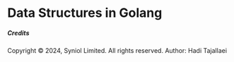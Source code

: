 # Data Structures in Golang


##### Credits
Copyright &copy; 2024, Syniol Limited. All rights reserved.
Author: Hadi Tajallaei
